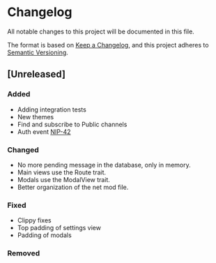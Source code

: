 # Changelog

All notable changes to this project will be documented in this file.

The format is based on [Keep a Changelog](https://keepachangelog.com/en/1.1.0/),
and this project adheres to [Semantic Versioning](https://semver.org/spec/v2.0.0.html).

## [Unreleased]

### Added
- Adding integration tests
- New themes
- Find and subscribe to Public channels
- Auth event [NIP-42](https://github.com/nostr-protocol/nips/blob/master/42.md)

### Changed
- No more pending message in the database, only in memory.
- Main views use the Route trait.
- Modals use the ModalView trait.
- Better organization of the net mod file.

### Fixed
- Clippy fixes
- Top padding of settings view
- Padding of modals

### Removed

